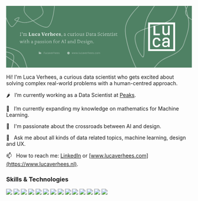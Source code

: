 
[![Social banner for lucavh](./social-banner.png)](https://www.lucaverhees.nl)

Hi! I'm Luca Verhees, a curious data scientist who gets excited about solving complex real-world problems with a human-centred approach.

🌶 &nbsp;&nbsp;I’m currently working as a Data Scientist at [Peaks](www.peaks.com).

🌱 &nbsp;&nbsp;I’m currently expanding my knowledge on mathematics for Machine Learning.

💫 &nbsp;&nbsp;I'm passionate about the crossroads between AI and design.

💬 &nbsp;&nbsp;Ask me about all kinds of data related topics, machine learning, design and UX.

📫 &nbsp;&nbsp;How to reach me: [LinkedIn](https://www.linkedin.com/in/lucaverhees/) or [www.lucaverhees.com](https://www.lucaverhees.nl).

### Skills & Technologies

![](https://img.shields.io/badge/-Python-informational?style=flat&logo=python&logoColor=white&color=6FAB88)
![](https://img.shields.io/badge/-R-informational?style=flat&logo=r&logoColor=white&color=6FAB88)
![](https://img.shields.io/badge/-PostgreSQL-informational?style=flat&logo=postgresql&logoColor=white&color=6FAB88)
![](https://img.shields.io/badge/-MySQL-informational?style=flat&logo=mysql&logoColor=white&color=6FAB88)
![](https://img.shields.io/badge/-TensorFlow-informational?style=flat&logo=tensorflow&logoColor=white&color=6FAB88)
![](https://img.shields.io/badge/-PyTorch-informational?style=flat&logo=pytorch&logoColor=white&color=6FAB88)
![](https://img.shields.io/badge/-Pandas-informational?style=flat&logo=pandas&logoColor=white&color=6FAB88)
![](https://img.shields.io/badge/-Jupyter-informational?style=flat&logo=jupyter&logoColor=white&color=6FAB88)
![](https://img.shields.io/badge/-Grafana-informational?style=flat&logo=grafana&logoColor=white&color=6FAB88)
![](https://img.shields.io/badge/-Tableau-informational?style=flat&logo=tableau&logoColor=white&color=6FAB88)
![](https://img.shields.io/badge/-Firebase-informational?style=flat&logo=firebase&logoColor=white&color=6FAB88)
![](https://img.shields.io/badge/-Salesforce-informational?style=flat&logo=salesforce&logoColor=white&color=6FAB88)
![](https://img.shields.io/badge/-JavaScript-informational?style=flat&logo=javascript&logoColor=white&color=6FAB88)
![](https://img.shields.io/badge/-Sketch-informational?style=flat&logo=sketch&logoColor=white&color=6FAB88)
